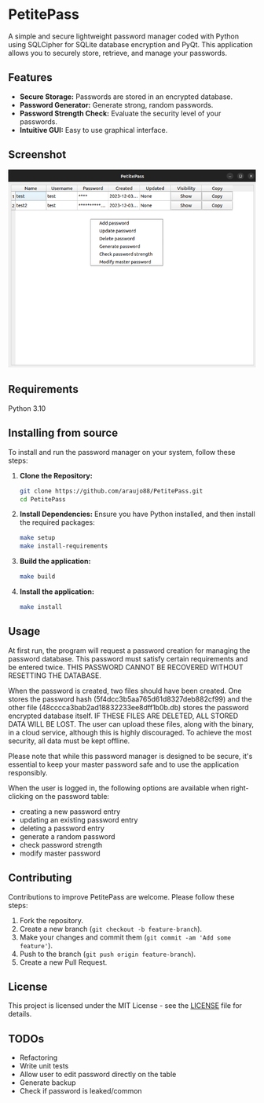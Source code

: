 # PetitePass

A simple and secure lightweight password manager coded with Python using SQLCipher for SQLite database encryption and PyQt. This application allows you to securely store, retrieve, and manage your passwords.

## Features

- **Secure Storage:** Passwords are stored in an encrypted database.
- **Password Generator:** Generate strong, random passwords.
- **Password Strength Check:** Evaluate the security level of your passwords.
- **Intuitive GUI:** Easy to use graphical interface.

## Screenshot

![screenshot](Screenshot.png)

## Requirements

Python 3.10

## Installing from source

To install and run the password manager on your system, follow these steps:

1. **Clone the Repository:**

   ```bash
   git clone https://github.com/araujo88/PetitePass.git
   cd PetitePass
   ```

2. **Install Dependencies:**
   Ensure you have Python installed, and then install the required packages:

   ```bash
   make setup
   make install-requirements
   ```

3. **Build the application:**

   ```bash
   make build
   ```

4. **Install the application:**

   ```bash
   make install
   ```

## Usage

At first run, the program will request a password creation for managing the password database. This password must satisfy certain requirements and be entered twice. THIS PASSWORD CANNOT BE RECOVERED WITHOUT RESETTING THE DATABASE.

When the password is created, two files should have been created. One stores the password hash (5f4dcc3b5aa765d61d8327deb882cf99) and the other file (48cccca3bab2ad18832233ee8dff1b0b.db) stores the password encrypted database itself. IF THESE FILES ARE DELETED, ALL STORED DATA WILL BE LOST. The user can upload these files, along with the binary, in a cloud service, although this is highly discouraged. To achieve the most security, all data must be kept offline.

Please note that while this password manager is designed to be secure, it's essential to keep your master password safe and to use the application responsibly.

When the user is logged in, the following options are available when right-clicking on the password table:

- creating a new password entry
- updating an existing password entry
- deleting a password entry
- generate a random password
- check password strength
- modify master password

## Contributing

Contributions to improve PetitePass are welcome. Please follow these steps:

1. Fork the repository.
2. Create a new branch (`git checkout -b feature-branch`).
3. Make your changes and commit them (`git commit -am 'Add some feature'`).
4. Push to the branch (`git push origin feature-branch`).
5. Create a new Pull Request.

## License

This project is licensed under the MIT License - see the [LICENSE](LICENSE) file for details.

## TODOs

- Refactoring
- Write unit tests
- Allow user to edit password directly on the table
- Generate backup
- Check if password is leaked/common
